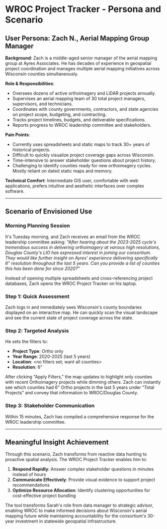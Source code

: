 # WROC Project Tracker - Persona and Scenario

## User Persona: Zach N., Aerial Mapping Group Manager

**Background**: Zach is a middle-aged senior manager of the aerial mapping group at Ayres Associates. He has decades of experience in geospatial project coordination and manages multiple aerial mapping initiatives across Wisconsin counties simultaneously.

**Role & Responsibilities**: 
- Oversees dozens of active orthoimagery and LiDAR projects annually.
- Supervises an aerial mapping team of 30 total project managers, supervisors, and technicians.
- Coordinates with county governments, contractors, and state agencies on project scope, budgeting, and contracting.
- Tracks project timelines, budgets, and deliverable specifications.
- Reports progress to WROC leadership committee and stakeholders.

**Pain Points**:
- Currently uses spreadsheets and static maps to track 30+ years of historical projects.
- Difficult to quickly visualize project coverage gaps across Wisconsin.
- Time-intensive to answer stakeholder questions about project history.
- Challenging to identify counties ready for new orthoimagery cycles. Mostly reliant on dated static maps and memory.

**Technical Comfort**: Intermediate GIS user, comfortable with web applications, prefers intuitive and aesthetic interfaces over complex software.

---

## Scenario of Envisioned Use

### Morning Planning Session
It's Tuesday morning, and Zach receives an email from the WROC leadership committee asking: *"After hearing about the 2023-2025 cycle's tremendous success in delivering orthoimagery at various high resolutions, Douglas County's LIO has expressed interest in joining our consortium. They would like further insight on Ayres' experience delivering specifically 6" resolution throughout the last 5 years. Can you provide a list of counties this has been done for since 2020?"*

Instead of opening multiple spreadsheets and cross-referencing project databases, Zach opens the WROC Project Tracker on his laptop.

### Step 1: Quick Assessment
Zach logs in and immediately sees Wisconsin's county boundaries displayed on an interactive map. He can quickly scan the visual landscape and see the current state of project coverage across the state.

### Step 2: Targeted Analysis
He sets the filters to:
- **Project Type**: Ortho only
- **Year Range**: 2020-2025 (last 5 years)
- **Location**: <no filters set; want all counties>
- **Resolution**: 6"

After clicking "Apply Filters," the map updates to highlight only counties with recent Orthoimagery projects while dimming others. Zach can instantly see which counties had 6" Ortho projects in the last 5 years under "Total Projects" and convey that information to WROC/Douglas County.


### Step 3: Stakeholder Communication
Within 15 minutes, Zach has compiled a comprehensive response for the WROC leadership committee.

---

## Meaningful Insight Achievement

Through this scenario, Zach transforms from reactive data hunting to proactive spatial analysis. The WROC Project Tracker enables him to:


1. **Respond Rapidly**: Answer complex stakeholder questions in minutes instead of hours
4. **Communicate Effectively**: Provide visual evidence to support project recommendations
5. **Optimize Resource Allocation**: Identify clustering opportunities for cost-effective project bundling

The tool transforms Sarah's role from data manager to strategic advisor, enabling WROC to make informed decisions about Wisconsin's aerial mapping future while maintaining accountability for the consortium's 30-year investment in statewide geospatial infrastructure.
